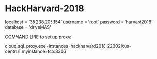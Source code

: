 # HackHarvard-2018
localhost = '35.238.205.154'
username = 'root'
password = 'harvard2018'
database = 'driveMAS'

COMMAND LINE to set up proxy:

cloud_sql_proxy.exe -instances=hackharvard2018-220020:us-central1:myinstance=tcp:3306

